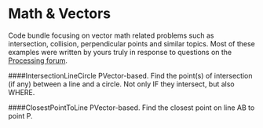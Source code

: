 Math & Vectors
============

Code bundle focusing on vector math related problems such as intersection, collision, perpendicular points and similar topics.
Most of these examples were written by yours truly in response to questions on the [Processing forum](https://forum.processing.org/).

####IntersectionLineCircle
PVector-based. Find the point(s) of intersection (if any) between a line and a circle. Not only IF they intersect, but also WHERE.

####ClosestPointToLine
PVector-based. Find the closest point on line AB to point P.
